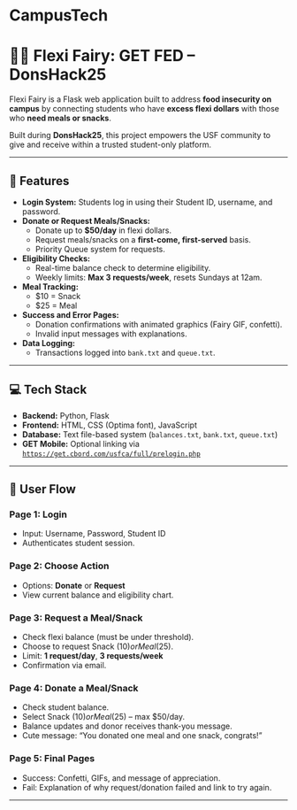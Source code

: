# CampusTech

# 🧚‍♀️ Flexi Fairy: GET FED – DonsHack25

Flexi Fairy is a Flask web application built to address **food insecurity on campus** by connecting students who have **excess flexi dollars** with those who **need meals or snacks**. 

Built during **DonsHack25**, this project empowers the USF community to give and receive within a trusted student-only platform.

---

## 🚀 Features

- **Login System:** Students log in using their Student ID, username, and password.
- **Donate or Request Meals/Snacks:**
  - Donate up to **$50/day** in flexi dollars.
  - Request meals/snacks on a **first-come, first-served** basis.
  - Priority Queue system for requests.
- **Eligibility Checks:**
  - Real-time balance check to determine eligibility.
  - Weekly limits: **Max 3 requests/week**, resets Sundays at 12am.
- **Meal Tracking:**
  - $10 = Snack
  - $25 = Meal
- **Success and Error Pages:** 
  - Donation confirmations with animated graphics (Fairy GIF, confetti).
  - Invalid input messages with explanations.
- **Data Logging:**
  - Transactions logged into `bank.txt` and `queue.txt`.

---

## 💻 Tech Stack

- **Backend:** Python, Flask
- **Frontend:** HTML, CSS (Optima font), JavaScript
- **Database:** Text file-based system (`balances.txt`, `bank.txt`, `queue.txt`)
- **GET Mobile:** Optional linking via [`https://get.cbord.com/usfca/full/prelogin.php`](https://get.cbord.com/usfca/full/prelogin.php)

---

## 🔁 User Flow

### Page 1: Login
- Input: Username, Password, Student ID
- Authenticates student session.

### Page 2: Choose Action
- Options: **Donate** or **Request**
- View current balance and eligibility chart.

### Page 3: Request a Meal/Snack
- Check flexi balance (must be under threshold).
- Choose to request Snack ($10) or Meal ($25).
- Limit: **1 request/day**, **3 requests/week**
- Confirmation via email.

### Page 4: Donate a Meal/Snack
- Check student balance.
- Select Snack ($10) or Meal ($25) – max $50/day.
- Balance updates and donor receives thank-you message.
- Cute message: “You donated one meal and one snack, congrats!”

### Page 5: Final Pages
- Success: Confetti, GIFs, and message of appreciation.
- Fail: Explanation of why request/donation failed and link to try again.

---
